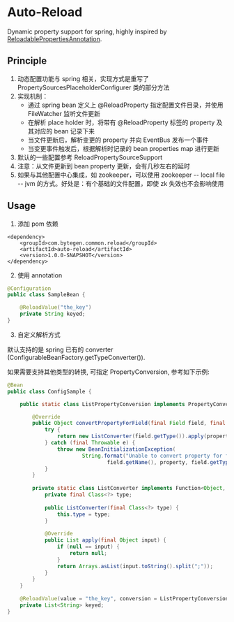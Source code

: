 # Auto-Reload
Dynamic property support for spring, highly inspired by [ReloadablePropertiesAnnotation](https://github.com/jamesmorgan/ReloadablePropertiesAnnotation). 

## Principle
1. 动态配置功能与 spring 相关，实现方式是重写了 PropertySourcesPlaceholderConfigurer 类的部分方法
2. 实现机制：
    - 通过 spring bean 定义上 @ReloadProperty 指定配置文件目录，并使用 FileWatcher 监听文件更新
    - 在解析 place holder 时，将带有 @ReloadProperty 标签的 property 及其对应的 bean 记录下来
    - 当文件更新后，解析变更的 property 并向 EventBus 发布一个事件
    - 当变更事件触发后，根据解析时记录的 bean properties map 进行更新
3. 默认的一些配置参考 ReloadPropertySourceSupport
4. 注意：从文件更新到 bean property 更新，会有几秒左右的延时
5. 如果与其他配置中心集成，如 zookeeper，可以使用 zookeeper -- local file -- jvm 的方式。好处是：有个基础的文件配置，即使 zk 失效也不会影响使用

## Usage
1. 添加 pom 依赖
```
<dependency>
    <groupId>com.bytegen.common.reload</groupId>
    <artifactId>auto-reload</artifactId>
    <version>1.0.0-SNAPSHOT</version>
</dependency>
```
2. 使用 annotation
```java
@Configuration
public class SampleBean {

    @ReloadValue("the_key")
    private String keyed;
}
```
3. 自定义解析方式

默认支持的是 spring 已有的 converter (ConfigurableBeanFactory.getTypeConverter()).

如果需要支持其他类型的转换, 可指定 PropertyConversion, 参考如下示例:
```java
@Bean
public class ConfigSample {

    public static class ListPropertyConversion implements PropertyConversion {

        @Override
        public Object convertPropertyForField(final Field field, final Object property) {
            try {
                return new ListConverter(field.getType()).apply(property);
            } catch (final Throwable e) {
                throw new BeanInitializationException(
                        String.format("Unable to convert property for field [%s].  Value [%s] cannot be converted to [%s]",
                                field.getName(), property, field.getType()), e);
            }
        }
    
        private static class ListConverter implements Function<Object, List> {
            private final Class<?> type;
    
            public ListConverter(final Class<?> type) {
                this.type = type;
            }
    
            @Override
            public List apply(final Object input) {
                if (null == input) {
                    return null;
                }
                return Arrays.asList(input.toString().split(";"));
            }
        }
    }
    
    @ReloadValue(value = "the_key", conversion = ListPropertyConversion.class)
    private List<String> keyed;
}

```
